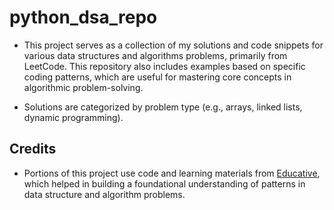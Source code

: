 # python_dsa_repo

- This project serves as a collection of my solutions and code snippets for various data structures and algorithms problems, primarily from LeetCode. This repository also includes examples based on specific coding patterns, which are useful for mastering core concepts in algorithmic problem-solving.

- Solutions are categorized by problem type (e.g., arrays, linked lists, dynamic programming).

## Credits

- Portions of this project use code and learning materials from [Educative](https://www.educative.io/path/grokking-blind-75-in-python-mastery-through-coding-patterns), which helped in building a foundational understanding of patterns in data structure and algorithm problems.
